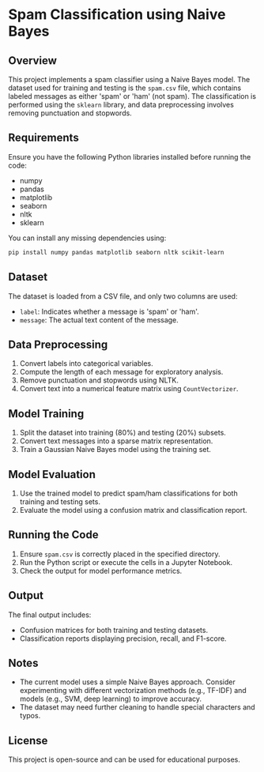 # Spam Classification using Naive Bayes

## Overview
This project implements a spam classifier using a Naive Bayes model. The dataset used for training and testing is the `spam.csv` file, which contains labeled messages as either 'spam' or 'ham' (not spam). The classification is performed using the `sklearn` library, and data preprocessing involves removing punctuation and stopwords.

## Requirements
Ensure you have the following Python libraries installed before running the code:

- numpy
- pandas
- matplotlib
- seaborn
- nltk
- sklearn

You can install any missing dependencies using:
```bash
pip install numpy pandas matplotlib seaborn nltk scikit-learn
```

## Dataset
The dataset is loaded from a CSV file, and only two columns are used:
- `label`: Indicates whether a message is 'spam' or 'ham'.
- `message`: The actual text content of the message.

## Data Preprocessing
1. Convert labels into categorical variables.
2. Compute the length of each message for exploratory analysis.
3. Remove punctuation and stopwords using NLTK.
4. Convert text into a numerical feature matrix using `CountVectorizer`.

## Model Training
1. Split the dataset into training (80%) and testing (20%) subsets.
2. Convert text messages into a sparse matrix representation.
3. Train a Gaussian Naive Bayes model using the training set.

## Model Evaluation
1. Use the trained model to predict spam/ham classifications for both training and testing sets.
2. Evaluate the model using a confusion matrix and classification report.

## Running the Code
1. Ensure `spam.csv` is correctly placed in the specified directory.
2. Run the Python script or execute the cells in a Jupyter Notebook.
3. Check the output for model performance metrics.

## Output
The final output includes:
- Confusion matrices for both training and testing datasets.
- Classification reports displaying precision, recall, and F1-score.

## Notes
- The current model uses a simple Naive Bayes approach. Consider experimenting with different vectorization methods (e.g., TF-IDF) and models (e.g., SVM, deep learning) to improve accuracy.
- The dataset may need further cleaning to handle special characters and typos.

## License
This project is open-source and can be used for educational purposes.


